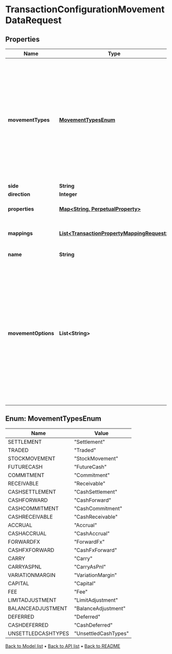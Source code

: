 

# TransactionConfigurationMovementDataRequest


## Properties

| Name | Type | Description | Notes |
|------------ | ------------- | ------------- | -------------|
|**movementTypes** | [**MovementTypesEnum**](#MovementTypesEnum) | . The available values are: Settlement, Traded, StockMovement, FutureCash, Commitment, Receivable, CashSettlement, CashForward, CashCommitment, CashReceivable, Accrual, CashAccrual, ForwardFx, CashFxForward, Carry, CarryAsPnl, VariationMargin, Capital, Fee, LimitAdjustment, BalanceAdjustment, Deferred, CashDeferred, UnsettledCashTypes |  |
|**side** | **String** | The movement side |  |
|**direction** | **Integer** | The movement direction |  |
|**properties** | [**Map&lt;String, PerpetualProperty&gt;**](PerpetualProperty.md) | The properties associated with the underlying Movement. |  [optional] |
|**mappings** | [**List&lt;TransactionPropertyMappingRequest&gt;**](TransactionPropertyMappingRequest.md) | This allows you to map a transaction property to a property on the underlying holding. |  [optional] |
|**name** | **String** | The movement name (optional) |  [optional] |
|**movementOptions** | **List&lt;String&gt;** | Allows extra specifications for the movement. The options currently available are &#39;DirectAdjustment&#39;, &#39;IncludesTradedInterest&#39;, &#39;Virtual&#39; and &#39;Income&#39; (works only with the movement type &#39;StockMovement&#39;). A movement type of &#39;StockMovement&#39; with an option of &#39;DirectAdjusment&#39; will allow you to adjust the units of a holding without affecting its cost base. You will, therefore, be able to reflect the impact of a stock split by loading a Transaction. |  [optional] |



## Enum: MovementTypesEnum

| Name | Value |
|---- | -----|
| SETTLEMENT | &quot;Settlement&quot; |
| TRADED | &quot;Traded&quot; |
| STOCKMOVEMENT | &quot;StockMovement&quot; |
| FUTURECASH | &quot;FutureCash&quot; |
| COMMITMENT | &quot;Commitment&quot; |
| RECEIVABLE | &quot;Receivable&quot; |
| CASHSETTLEMENT | &quot;CashSettlement&quot; |
| CASHFORWARD | &quot;CashForward&quot; |
| CASHCOMMITMENT | &quot;CashCommitment&quot; |
| CASHRECEIVABLE | &quot;CashReceivable&quot; |
| ACCRUAL | &quot;Accrual&quot; |
| CASHACCRUAL | &quot;CashAccrual&quot; |
| FORWARDFX | &quot;ForwardFx&quot; |
| CASHFXFORWARD | &quot;CashFxForward&quot; |
| CARRY | &quot;Carry&quot; |
| CARRYASPNL | &quot;CarryAsPnl&quot; |
| VARIATIONMARGIN | &quot;VariationMargin&quot; |
| CAPITAL | &quot;Capital&quot; |
| FEE | &quot;Fee&quot; |
| LIMITADJUSTMENT | &quot;LimitAdjustment&quot; |
| BALANCEADJUSTMENT | &quot;BalanceAdjustment&quot; |
| DEFERRED | &quot;Deferred&quot; |
| CASHDEFERRED | &quot;CashDeferred&quot; |
| UNSETTLEDCASHTYPES | &quot;UnsettledCashTypes&quot; |



[Back to Model list](../README.md#documentation-for-models) &#8226; [Back to API list](../README.md#documentation-for-api-endpoints) &#8226; [Back to README](../README.md)



